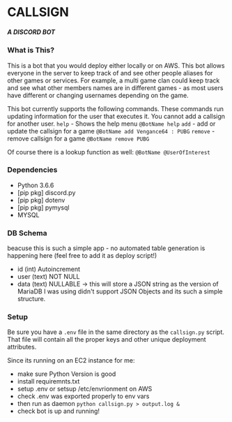 # CALLSIGN
##### A DISCORD BOT

### What is This?
This is a bot that you would deploy either locally or on AWS. This bot allows everyone in the server to keep track of and see other people aliases for other games or services. For example, a multi game clan could keep track and see what other members names are in different games - as most users have different or changing usernames depending on the game.

This bot currently supports the following commands. These commands run updating information for the user that executes it. You cannot add a callsign for another user.
`help` - Shows the help menu `@BotName help`
`add` - add or update the callsign for a game `@BotName add Vengance64 : PUBG`
`remove` - remove callsign for a game `@BotName remove PUBG`

Of course there is a lookup function as well:
`@BotName @UserOfInterest`

### Dependencies
- Python 3.6.6
- [pip pkg] discord.py
- [pip pkg] dotenv
- [pip pkg] pymysql
- MYSQL

### DB Schema
beacuse this is such a simple app - no automated table generation is happening here (feel free to add it as deploy script!)
- id (int) Autoincrement
- user (text) NOT NULL
- data (text) NULLABLE -> this will store a JSON string as the version of MariaDB I was using didn't support JSON Objects and its such a simple structure.

### Setup
Be sure you have a `.env` file in the same directory as the `callsign.py` script. That file will contain all the proper keys and other unique deployment attributes.

Since its running on an EC2 instance for me:
- make sure Python Version is good
- install requiremnts.txt
- setup .env or setsup /etc/envrionment on AWS
- check .env was exported properly to env vars
- then run as daemon `python callsign.py > output.log &`
- check bot is up and running!
